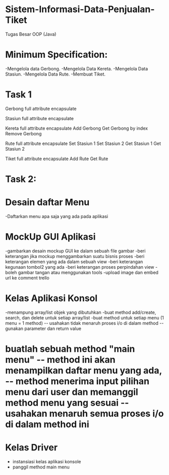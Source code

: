 # Sistem-Informasi-Data-Penjualan-Tiket

Tugas Besar OOP (Java)

# Minimum Specification:

-Mengelola data Gerbong.
-Mengelola Data Kereta.
-Mengelola Data Stasiun.
-Mengelola Data Rute.
-Membuat Tiket.

# Task 1

Gerbong full attribute encapsulate

Stasiun full attribute encapsulate

Kereta full attribute encapsulate
Add Gerbong
Get Gerbong by index
Remove Gerbong

Rute full attribute encapsulate
Set Stasiun 1
Set Stasiun 2
Get Stasiun 1
Get Stasiun 2

Tiket full attribute encapsulate
Add Rute
Get Rute

# Task 2:

# Desain daftar Menu
-Daftarkan menu apa saja yang ada pada aplikasi

# MockUp GUI Aplikasi
-gambarkan desain mockup GUI ke dalam sebuah file gambar
-beri keterangan jika mockup menggambarkan suatu bisnis proses
-beri keterangan elemen yang ada dalam sebuah view
-beri keterangan kegunaan tombol2 yang ada
-beri keterangan proses perpindahan view
-boleh gambar tangan atau menggunakan tools
-upload image dan embed url ke comment trello

# Kelas Aplikasi Konsol
-menampung array/list objek yang dibutuhkan
-buat method add/create, search, dan delete untuk setiap array/list
-buat method untuk setiap menu (1 menu = 1 method) -- usahakan tidak menaruh proses i/o di dalam method -- gunakan parameter dan return value

# buatlah sebuah method "main menu" -- method ini akan menampilkan daftar menu yang ada, -- method menerima input pilihan menu dari user dan memanggil method menu yang sesuai -- usahakan menaruh semua proses i/o di dalam method ini

# Kelas Driver

- instansiasi kelas aplikasi konsole
- panggil method main menu
